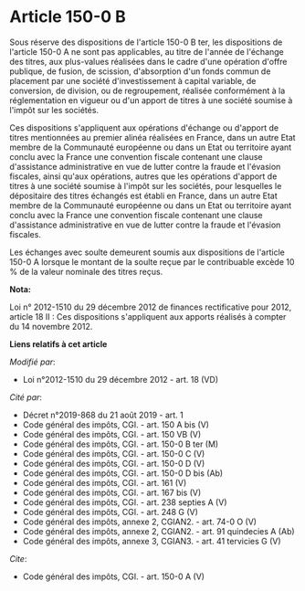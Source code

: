 # Article 150-0 B

Sous réserve des dispositions de l'article 150-0 B ter, les dispositions de l'article 150-0 A ne sont pas applicables, au
titre de l'année de l'échange des titres, aux plus-values réalisées dans le cadre d'une opération d'offre publique, de
fusion, de scission, d'absorption d'un fonds commun de placement par une société d'investissement à capital variable, de
conversion, de division, ou de regroupement, réalisée conformément à la réglementation en vigueur ou d'un apport de titres à
une société soumise à l'impôt sur les sociétés. 

Ces dispositions s'appliquent aux opérations d'échange ou d'apport de titres mentionnées au premier alinéa réalisées en
France, dans un autre Etat membre de la Communauté européenne ou dans un Etat ou territoire ayant conclu avec la France une
convention fiscale contenant une clause d'assistance administrative en vue de lutter contre la fraude et l'évasion fiscales,
ainsi qu'aux opérations, autres que les opérations d'apport de titres à une société soumise à l'impôt sur les sociétés, pour
lesquelles le dépositaire des titres échangés est établi en France, dans un autre Etat membre de la Communauté européenne ou
dans un Etat ou territoire ayant conclu avec la France une convention fiscale contenant une clause d'assistance
administrative en vue de lutter contre la fraude et l'évasion fiscales. 

Les échanges avec soulte demeurent soumis aux dispositions de l'article 150-0 A lorsque le montant de la soulte reçue par le
contribuable excède 10 % de la valeur nominale des titres reçus.

**Nota:**

Loi n° 2012-1510 du 29 décembre 2012 de finances rectificative pour 2012, article 18 II : Ces dispositions s'appliquent aux
apports réalisés à compter du 14 novembre 2012.

**Liens relatifs à cet article**

_Modifié par_:

  - Loi n°2012-1510 du 29 décembre 2012 - art. 18 (VD)

_Cité par_:

  - Décret n°2019-868 du 21 août 2019 - art. 1
  - Code général des impôts, CGI. - art. 150 A bis (V)
  - Code général des impôts, CGI. - art. 150 VB (V)
  - Code général des impôts, CGI. - art. 150-0 B ter (M)
  - Code général des impôts, CGI. - art. 150-0 C (V)
  - Code général des impôts, CGI. - art. 150-0 D (V)
  - Code général des impôts, CGI. - art. 150-0 D bis (Ab)
  - Code général des impôts, CGI. - art. 161 (V)
  - Code général des impôts, CGI. - art. 167 bis (V)
  - Code général des impôts, CGI. - art. 238 septies A (V)
  - Code général des impôts, CGI. - art. 248 G (V)
  - Code général des impôts, annexe 2, CGIAN2. - art. 74-0 O (V)
  - Code général des impôts, annexe 2, CGIAN2. - art. 91 quindecies A (Ab)
  - Code général des impôts, annexe 3, CGIAN3. - art. 41 tervicies G (V)

_Cite_:

  - Code général des impôts, CGI. - art. 150-0 A (V)
